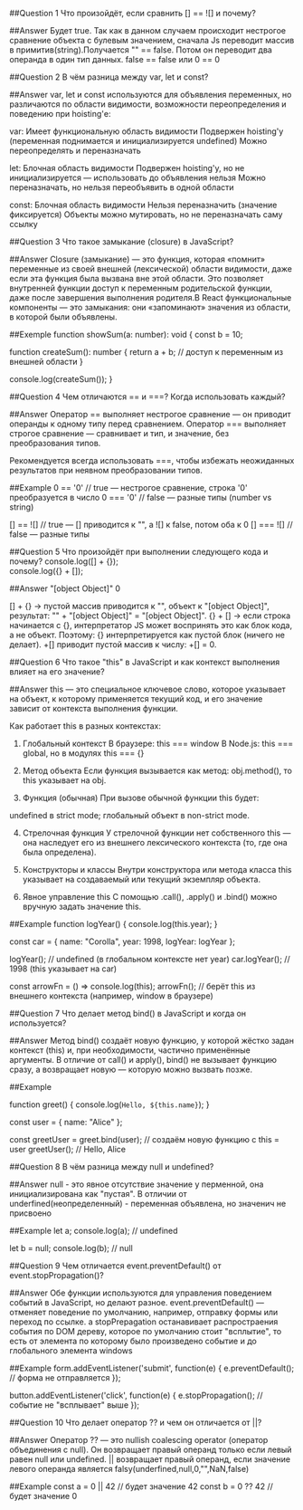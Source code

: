 ##Question 1
Что произойдёт, если сравнить [] == ![] и почему?

##Answer
Будет true. Так как в данном случаем происходит нестрогое сравнение объекта с булевым значением, сначала Js переводит массив в примитив(string).Получается "" == false. Потом он переводит два операнда в один тип данных. false == false или 0 == 0

##Question 2
В чём разница между var, let и const?

##Answer
var, let и const используются для объявления переменных, но различаются по области видимости, возможности переопределения и поведению при hoisting'е:

var:
Имеет функциональную область видимости
Подвержен hoisting'у (переменная поднимается и инициализируется undefined)
Можно переопределять и переназначать

let:
Блочная область видимости
Подвержен hoisting'у, но не инициализируется — использовать до объявления нельзя
Можно переназначать, но нельзя переобъявить в одной области

const:
Блочная область видимости
Нельзя переназначить (значение фиксируется)
Объекты можно мутировать, но не переназначать саму ссылку

##Question 3
Что такое замыкание (closure) в JavaScript?

##Answer
Closure (замыкание) — это функция, которая «помнит» переменные из своей внешней (лексической) области видимости, даже если эта функция была вызвана вне этой области.
Это позволяет внутренней функции доступ к переменным родительской функции, даже после завершения выполнения родителя.В React функциональные компоненты — это замыкания: они «запоминают» значения из области, в которой были объявлены.

##Exemple
function showSum(a: number): void {
const b = 10;

function createSum(): number {
return a + b; // доступ к переменным из внешней области
}

console.log(createSum());
}

##Question 4
Чем отличаются == и ===? Когда использовать каждый?

##Answer
Оператор == выполняет нестрогое сравнение — он приводит операнды к одному типу перед сравнением.
Оператор === выполняет строгое сравнение — сравнивает и тип, и значение, без преобразования типов.

Рекомендуется всегда использовать ===, чтобы избежать неожиданных результатов при неявном преобразовании типов.

##Example
0 == '0' // true — нестрогое сравнение, строка '0' преобразуется в число
0 === '0' // false — разные типы (number vs string)

[] == ![] // true — [] приводится к "", а ![] к false, потом оба к 0
[] === ![] // false — разные типы

##Question 5
Что произойдёт при выполнении следующего кода и почему?
console.log([] + {});  
console.log({} + []);

##Answer
"[object Object]"
0

[] + {} → пустой массив приводится к "", объект к "[object Object]", результат: "" + "[object Object]" = "[object Object]".
{} + [] → если строка начинается с {}, интерпретатор JS может воспринять это как блок кода, а не объект. Поэтому:
{} интерпретируется как пустой блок (ничего не делает).
+[] приводит пустой массив к числу: +[] = 0.

##Question 6
Что такое "this" в JavaScript и как контекст выполнения влияет на его значение?

##Answer
this — это специальное ключевое слово, которое указывает на объект, к которому применяется текущий код, и его значение зависит от контекста выполнения функции.

Как работает this в разных контекстах:

1. Глобальный контекст
   В браузере: this === window
   В Node.js: this === global, но в модулях this === {}

2. Метод объекта
   Если функция вызывается как метод: obj.method(), то this указывает на obj.

3. Функция (обычная)
   При вызове обычной функции this будет:

undefined в strict mode;
глобальный объект в non-strict mode.

4. Стрелочная функция
   У стрелочной функции нет собственного this — она наследует его из внешнего лексического контекста (то, где она была определена).
5. Конструкторы и классы
   Внутри конструктора или метода класса this указывает на создаваемый или текущий экземпляр объекта.

6. Явное управление this
   С помощью .call(), .apply() и .bind() можно вручную задать значение this.

##Example
function logYear() {
console.log(this.year);
}

const car = {
name: "Corolla",
year: 1998,
logYear: logYear
};

logYear(); // undefined (в глобальном контексте нет year)
car.logYear(); // 1998 (this указывает на car)

const arrowFn = () => console.log(this);
arrowFn(); // берёт this из внешнего контекста (например, window в браузере)

##Question 7
Что делает метод bind() в JavaScript и когда он используется?

##Answer
Метод bind() создаёт новую функцию, у которой жёстко задан контекст (this) и, при необходимости, частично применённые аргументы.
В отличие от call() и apply(), bind() не вызывает функцию сразу, а возвращает новую — которую можно вызвать позже.

##Example

function greet() {
console.log(`Hello, ${this.name}`);
}

const user = { name: "Alice" };

const greetUser = greet.bind(user); // создаём новую функцию с this = user
greetUser(); // Hello, Alice

##Question 8
В чём разница между null и undefined?

##Answer
null - это явное отсутствие значение у перменной, она инициализирована как "пустая". В отличии от underfined(неопределенный) - переменная объявлена, но значенич не присвоено

##Example
let a;
console.log(a); // undefined

let b = null;
console.log(b); // null

##Question 9
Чем отличается event.preventDefault() от event.stopPropagation()?

##Answer
Обе функции используются для управления поведением событий в JavaScript, но делают разное. event.preventDefault() — отменяет поведение по умолчанию, например, отправку формы или переход по ссылке. а stopPrepagation останавивает распростраения события по DOM дереву, которое по умолчанию стоит "всплытие", то есть от элемента по которому было произведено событие и до глобального элемента windows

##Example
form.addEventListener('submit', function(e) {
e.preventDefault(); // форма не отправляется
});

button.addEventListener('click', function(e) {
e.stopPropagation(); // событие не "всплывает" выше
});

##Question 10
Что делает оператор ?? и чем он отличается от ||?

##Answer
Оператор ?? — это nullish coalescing operator (оператор объединения с null). Он возвращает правый операнд только если левый равен null или undefined. || возвращает правый операнд, если значение левого операнда является falsy(underfined,null,0,"",NaN,false)

##Example
const a = 0 || 42 // будет значение 42
const b = 0 ?? 42 // будет значение 0
